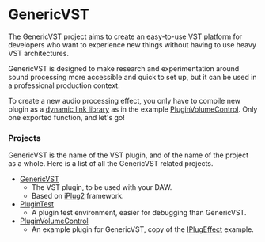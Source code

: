 # GenericVST
The GenericVST project aims to create an easy-to-use VST platform for developers who want to experience new things without having to use heavy VST architectures.

GenericVST is designed to make research and experimentation around sound processing more accessible and quick to set up, but it can be used in a professional production context.

To create a new audio processing effect, you only have to compile new plugin as a [dynamic link library](https://en.wikipedia.org/wiki/Dynamic-link_library) as in the example [PluginVolumeControl](https://github.com/Cyril-Meyer/GenericVST/tree/main/PluginVolumeControl). Only one exported function, and let's go!


### Projects
GenericVST is the name of the VST plugin, and of the name of the project as a whole. Here is a list of all the GenericVST related projects.
* [GenericVST](https://github.com/Cyril-Meyer/GenericVST/tree/main/GenericVST)
  * The VST plugin, to be used with your DAW.
  * Based on [iPlug2](https://github.com/iPlug2/iPlug2) framework.
* [PluginTest](https://github.com/Cyril-Meyer/GenericVST/tree/main/PluginTest)
  * A plugin test environment, easier for debugging than GenericVST.
* [PluginVolumeControl](https://github.com/Cyril-Meyer/GenericVST/tree/main/PluginVolumeControl)
  * An example plugin for GenericVST, copy of the [IPlugEffect](https://github.com/iPlug2/iPlug2/tree/master/Examples/IPlugEffect) example.
  
